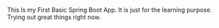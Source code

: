 This Is my First Basic Spring Boot App. It is just for the learning purpose. Trying out great things right now.
